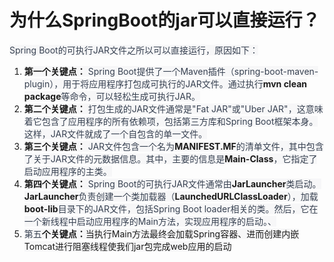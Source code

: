 # 为什么SpringBoot的jar可以直接运行？

<font style="color:rgb(55, 65, 81);background-color:rgb(247, 247, 248);">Spring Boot的可执行JAR文件之所以可以直接运行，原因如下：</font>

1. **<font style="background-color:rgb(247, 247, 248);">第一个关键点：</font>**<font style="color:rgb(55, 65, 81);background-color:rgb(247, 247, 248);"> Spring Boot提供了一个Maven插件（spring-boot-maven-plugin），用于将应用程序打包成可执行的JAR文件。通过执行</font>**<font style="background-color:rgb(247, 247, 248);">mvn clean package</font>**<font style="color:rgb(55, 65, 81);background-color:rgb(247, 247, 248);">等命令，可以轻松生成可执行JAR。</font>
2. **<font style="background-color:rgb(247, 247, 248);">第二个关键点：</font>**<font style="color:rgb(55, 65, 81);background-color:rgb(247, 247, 248);"> 打包生成的JAR文件通常是"Fat JAR"或"Uber JAR"，这意味着它包含了应用程序的所有依赖项，包括第三方库和Spring Boot框架本身。这样，JAR文件就成了一个自包含的单一文件。</font>
3. **<font style="background-color:rgb(247, 247, 248);">第三个关键点：</font>**<font style="color:rgb(55, 65, 81);background-color:rgb(247, 247, 248);"> JAR文件包含一个名为</font>**<font style="background-color:rgb(247, 247, 248);">MANIFEST.MF</font>**<font style="color:rgb(55, 65, 81);background-color:rgb(247, 247, 248);">的清单文件，其中包含了关于JAR文件的元数据信息。其中，主要的信息是</font>**<font style="background-color:rgb(247, 247, 248);">Main-Class</font>**<font style="color:rgb(55, 65, 81);background-color:rgb(247, 247, 248);">，它指定了启动应用程序的主类。</font>
4. **<font style="background-color:rgb(247, 247, 248);">第四个关键点：</font>**<font style="color:rgb(55, 65, 81);background-color:rgb(247, 247, 248);"> Spring Boot的可执行JAR文件通常由</font>**<font style="background-color:rgb(247, 247, 248);">JarLauncher</font>**<font style="color:rgb(55, 65, 81);background-color:rgb(247, 247, 248);">类启动。</font>**<font style="background-color:rgb(247, 247, 248);">JarLauncher</font>**<font style="color:rgb(55, 65, 81);background-color:rgb(247, 247, 248);">负责创建一个类加载器（</font>**<font style="background-color:rgb(247, 247, 248);">LaunchedURLClassLoader</font>**<font style="color:rgb(55, 65, 81);background-color:rgb(247, 247, 248);">），加载</font>**<font style="background-color:rgb(247, 247, 248);">boot-lib</font>**<font style="color:rgb(55, 65, 81);background-color:rgb(247, 247, 248);">目录下的JAR文件，包括Spring Boot loader相关的类。然后，它在一个新线程中启动应用程序的Main方法，实现应用程序的启动。、</font>
5. <font style="color:rgb(55, 65, 81);background-color:rgb(247, 247, 248);">第五</font>**<font style="background-color:rgb(247, 247, 248);">个关键点：</font>**<font style="background-color:rgb(247, 247, 248);">当执行Main方法最终会加载Spring容器、进而创建内嵌Tomcat进行阻塞线程使我们jar包完成web应用的启动</font>

 


